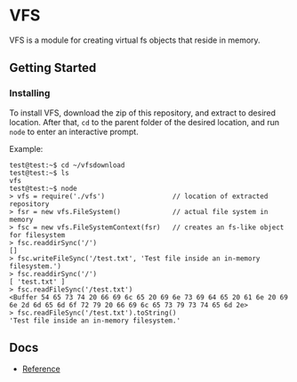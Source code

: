 # VFS
 VFS is a module for creating virtual fs objects that reside in memory.

## Getting Started
### Installing
 To install VFS, download the zip of this repository, and extract to desired location.
 After that, `cd` to the parent folder of the desired location, and run `node` to enter an interactive prompt.

 Example:
 ```
 test@test:~$ cd ~/vfsdownload
 test@test:~$ ls
 vfs
 test@test:~$ node
 > vfs = require('./vfs')                 // location of extracted repository
 > fsr = new vfs.FileSystem()             // actual file system in memory
 > fsc = new vfs.FileSystemContext(fsr)   // creates an fs-like object for filesystem
 > fsc.readdirSync('/')
 []
 > fsc.writeFileSync('/test.txt', 'Test file inside an in-memory filesystem.')
 > fsc.readdirSync('/')
 [ 'test.txt' ]
 > fsc.readFileSync('/test.txt')
 <Buffer 54 65 73 74 20 66 69 6c 65 20 69 6e 73 69 64 65 20 61 6e 20 69 6e 2d 6d 65 6d 6f 72 79 20 66 69 6c 65 73 79 73 74 65 6d 2e>
 > fsc.readFileSync('/test.txt').toString()
 'Test file inside an in-memory filesystem.'
 ```

## Docs
- [Reference](./REFERENCE.md)